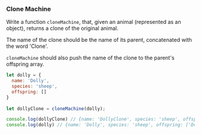 ### Clone Machine

Write a function `cloneMachine`, that, given an animal (represented as an object),
returns a clone of the original animal.

The name of the clone should be the name of its parent, concatenated with the word
'Clone'.

`cloneMachine` should also push the name of the clone to the parent's offspring
array.

```javascript
let dolly = {
  name: 'Dolly',
  species: 'sheep',
  offspring: []
}
   
let dollyClone = cloneMachine(dolly);

console.log(dollyClone) // {name: 'DollyClone', species: 'sheep', offspring: []}
console.log(dolly) // {name: 'Dolly', species: 'sheep', offspring: ['DollyClone']}
```
